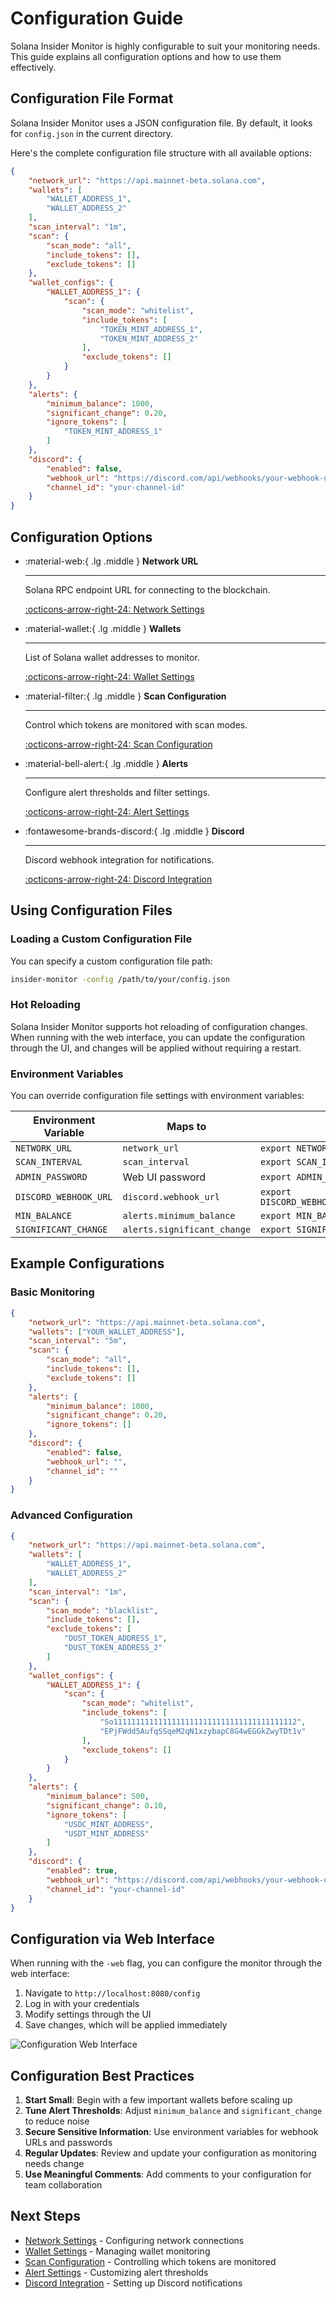 # Configuration Guide

Solana Insider Monitor is highly configurable to suit your monitoring needs. This guide explains all configuration options and how to use them effectively.

## Configuration File Format

Solana Insider Monitor uses a JSON configuration file. By default, it looks for `config.json` in the current directory.


Here's the complete configuration file structure with all available options:

```json
{
    "network_url": "https://api.mainnet-beta.solana.com",
    "wallets": [
        "WALLET_ADDRESS_1",
        "WALLET_ADDRESS_2"
    ],
    "scan_interval": "1m",
    "scan": {
        "scan_mode": "all",
        "include_tokens": [],
        "exclude_tokens": []
    },
    "wallet_configs": {
        "WALLET_ADDRESS_1": {
            "scan": {
                "scan_mode": "whitelist",
                "include_tokens": [
                    "TOKEN_MINT_ADDRESS_1",
                    "TOKEN_MINT_ADDRESS_2"
                ],
                "exclude_tokens": []
            }
        }
    },
    "alerts": {
        "minimum_balance": 1000,
        "significant_change": 0.20,
        "ignore_tokens": [
            "TOKEN_MINT_ADDRESS_1"
        ]
    },
    "discord": {
        "enabled": false,
        "webhook_url": "https://discord.com/api/webhooks/your-webhook-url",
        "channel_id": "your-channel-id"
    }
}
```

## Configuration Options

<div class="grid cards" markdown>

-   :material-web:{ .lg .middle } __Network URL__

    ---

    Solana RPC endpoint URL for connecting to the blockchain.

    [:octicons-arrow-right-24: Network Settings](network-settings.md)

-   :material-wallet:{ .lg .middle } __Wallets__

    ---

    List of Solana wallet addresses to monitor.

    [:octicons-arrow-right-24: Wallet Settings](wallet-settings.md)

-   :material-filter:{ .lg .middle } __Scan Configuration__

    ---

    Control which tokens are monitored with scan modes.

    [:octicons-arrow-right-24: Scan Configuration](scan-configuration.md)

-   :material-bell-alert:{ .lg .middle } __Alerts__

    ---

    Configure alert thresholds and filter settings.

    [:octicons-arrow-right-24: Alert Settings](alert-settings.md)

-   :fontawesome-brands-discord:{ .lg .middle } __Discord__

    ---

    Discord webhook integration for notifications.

    [:octicons-arrow-right-24: Discord Integration](discord-integration.md)

</div>

## Using Configuration Files

### Loading a Custom Configuration File

You can specify a custom configuration file path:

```bash
insider-monitor -config /path/to/your/config.json
```

### Hot Reloading

Solana Insider Monitor supports hot reloading of configuration changes. When running with the web interface, you can update the configuration through the UI, and changes will be applied without requiring a restart.

### Environment Variables

You can override configuration file settings with environment variables:

| Environment Variable | Maps to | Example |
|----------------------|---------|---------|
| `NETWORK_URL` | `network_url` | `export NETWORK_URL="https://api.mainnet-beta.solana.com"` |
| `SCAN_INTERVAL` | `scan_interval` | `export SCAN_INTERVAL="30s"` |
| `ADMIN_PASSWORD` | Web UI password | `export ADMIN_PASSWORD="secure-password"` |
| `DISCORD_WEBHOOK_URL` | `discord.webhook_url` | `export DISCORD_WEBHOOK_URL="https://discord.com/api/webhooks/..."` |
| `MIN_BALANCE` | `alerts.minimum_balance` | `export MIN_BALANCE="500"` |
| `SIGNIFICANT_CHANGE` | `alerts.significant_change` | `export SIGNIFICANT_CHANGE="0.1"` |

## Example Configurations

### Basic Monitoring

```json
{
    "network_url": "https://api.mainnet-beta.solana.com",
    "wallets": ["YOUR_WALLET_ADDRESS"],
    "scan_interval": "5m",
    "scan": {
        "scan_mode": "all",
        "include_tokens": [],
        "exclude_tokens": []
    },
    "alerts": {
        "minimum_balance": 1000,
        "significant_change": 0.20,
        "ignore_tokens": []
    },
    "discord": {
        "enabled": false,
        "webhook_url": "",
        "channel_id": ""
    }
}
```

### Advanced Configuration

```json
{
    "network_url": "https://api.mainnet-beta.solana.com",
    "wallets": [
        "WALLET_ADDRESS_1",
        "WALLET_ADDRESS_2"
    ],
    "scan_interval": "1m",
    "scan": {
        "scan_mode": "blacklist",
        "include_tokens": [],
        "exclude_tokens": [
            "DUST_TOKEN_ADDRESS_1",
            "DUST_TOKEN_ADDRESS_2"
        ]
    },
    "wallet_configs": {
        "WALLET_ADDRESS_1": {
            "scan": {
                "scan_mode": "whitelist",
                "include_tokens": [
                    "So11111111111111111111111111111111111111112",
                    "EPjFWdd5AufqSSqeM2qN1xzybapC8G4wEGGkZwyTDt1v"
                ],
                "exclude_tokens": []
            }
        }
    },
    "alerts": {
        "minimum_balance": 500,
        "significant_change": 0.10,
        "ignore_tokens": [
            "USDC_MINT_ADDRESS",
            "USDT_MINT_ADDRESS"
        ]
    },
    "discord": {
        "enabled": true,
        "webhook_url": "https://discord.com/api/webhooks/your-webhook-url",
        "channel_id": "your-channel-id"
    }
}
```

## Configuration via Web Interface

When running with the `-web` flag, you can configure the monitor through the web interface:

1. Navigate to `http://localhost:8080/config`
2. Log in with your credentials
3. Modify settings through the UI
4. Save changes, which will be applied immediately

![Configuration Web Interface](../assets/images/config-ui-example.png)

## Configuration Best Practices

1. **Start Small**: Begin with a few important wallets before scaling up
2. **Tune Alert Thresholds**: Adjust `minimum_balance` and `significant_change` to reduce noise
3. **Secure Sensitive Information**: Use environment variables for webhook URLs and passwords
4. **Regular Updates**: Review and update your configuration as monitoring needs change
5. **Use Meaningful Comments**: Add comments to your configuration for team collaboration

## Next Steps

- [Network Settings](network-settings.md) - Configuring network connections
- [Wallet Settings](wallet-settings.md) - Managing wallet monitoring
- [Scan Configuration](scan-configuration.md) - Controlling which tokens are monitored
- [Alert Settings](alert-settings.md) - Customizing alert thresholds
- [Discord Integration](discord-integration.md) - Setting up Discord notifications
